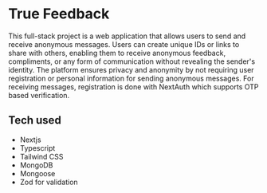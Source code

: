 # True Feedback

This full-stack project is a web application that allows users to send and receive anonymous messages. Users can create unique IDs or links to share with others, enabling them to receive anonymous feedback, compliments, or any form of communication without revealing the sender's identity. The platform ensures privacy and anonymity by not requiring user registration or personal information for sending anonymous messages. For receiving messages, registration is done with NextAuth which supports OTP based verification. 
 
## Tech used
* Nextjs
* Typescript
* Tailwind CSS
* MongoDB
* Mongoose
* Zod for validation